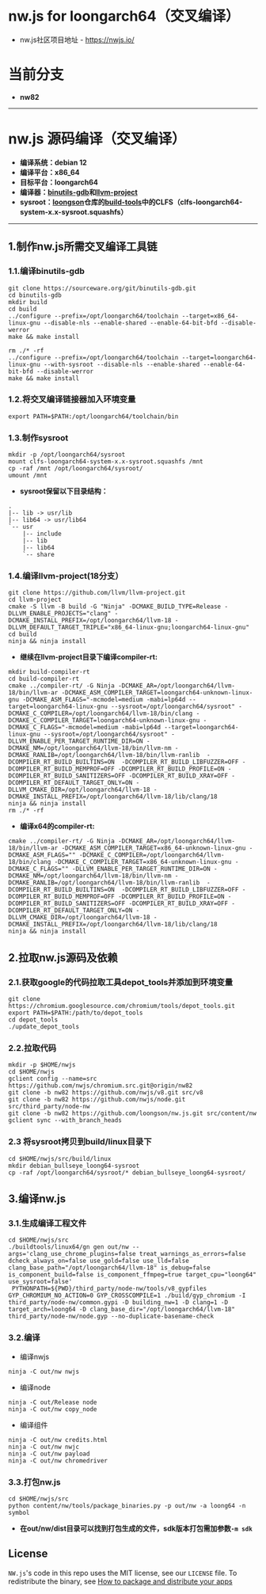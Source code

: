 # nw.js for loongarch64（交叉编译）

* nw.js社区项目地址 - https://nwjs.io/
# 当前分支
* **nw82**
-------
# nw.js 源码编译（交叉编译）
* **编译系统：debian 12**
* **编译平台：x86_64**
* **目标平台：loongarch64**
* **编译器：[binutils-gdb](https://sourceware.org/git/binutils-gdb.git)和[llvm-project](https://github.com/llvm/llvm-project.git)**
* **sysroot：[loongson](https://github.com/loongson)仓库的[build-tools](https://github.com/loongson/build-tools)中的CLFS（clfs-loongarch64-system-x.x-sysroot.squashfs）**
------
## 1.制作nw.js所需交叉编译工具链
### 1.1.编译binutils-gdb
```
git clone https://sourceware.org/git/binutils-gdb.git
cd binutils-gdb
mkdir build
cd build
../configure --prefix=/opt/loongarch64/toolchain --target=x86_64-linux-gnu --disable-nls --enable-shared --enable-64-bit-bfd --disable-werror
make && make install

rm ./* -rf
../configure --prefix=/opt/loongarch64/toolchain --target=loongarch64-linux-gnu --with-sysroot --disable-nls --enable-shared --enable-64-bit-bfd --disable-werror
make && make install
```
### 1.2.将交叉编译链接器加入环境变量
```
export PATH=$PATH:/opt/loongarch64/toolchain/bin
```
### 1.3.制作sysroot
```
mkdir -p /opt/loongarch64/sysroot
mount clfs-loongarch64-system-x.x-sysroot.squashfs /mnt
cp -raf /mnt /opt/loongarch64/sysroot/
umount /mnt
```
* **sysroot保留以下目录结构：**
```
.
|-- lib -> usr/lib
|-- lib64 -> usr/lib64
`-- usr
    |-- include
    |-- lib
    |-- lib64
    `-- share
```
### 1.4.编译llvm-project(18分支）
```
git clone https://github.com/llvm/llvm-project.git
cd llvm-project
cmake -S llvm -B build -G "Ninja" -DCMAKE_BUILD_TYPE=Release -DLLVM_ENABLE_PROJECTS="clang" -DCMAKE_INSTALL_PREFIX=/opt/loongarch64/llvm-18 -DLLVM_DEFAULT_TARGET_TRIPLE="x86_64-linux-gnu;loongarch64-linux-gnu"
cd build
ninja && ninja install
```
* **继续在llvm-project目录下编译compiler-rt:**
```
mkdir build-compiler-rt
cd build-compiler-rt
cmake ../compiler-rt/ -G Ninja -DCMAKE_AR=/opt/loongarch64/llvm-18/bin/llvm-ar -DCMAKE_ASM_COMPILER_TARGET=loongarch64-unknown-linux-gnu -DCMAKE_ASM_FLAGS="-mcmodel=medium -mabi=lp64d --target=loongarch64-linux-gnu --sysroot=/opt/loongarch64/sysroot" -DCMAKE_C_COMPILER=/opt/loongarch64/llvm-18/bin/clang -DCMAKE_C_COMPILER_TARGET=loongarch64-unknown-linux-gnu -DCMAKE_C_FLAGS="-mcmodel=medium -mabi=lp64d --target=loongarch64-linux-gnu --sysroot=/opt/loongarch64/sysroot" -DLLVM_ENABLE_PER_TARGET_RUNTIME_DIR=ON -DCMAKE_NM=/opt/loongarch64/llvm-18/bin/llvm-nm -DCMAKE_RANLIB=/opt/loongarch64/llvm-18/bin/llvm-ranlib  -DCOMPILER_RT_BUILD_BUILTINS=ON  -DCOMPILER_RT_BUILD_LIBFUZZER=OFF -DCOMPILER_RT_BUILD_MEMPROF=OFF -DCOMPILER_RT_BUILD_PROFILE=ON -DCOMPILER_RT_BUILD_SANITIZERS=OFF -DCOMPILER_RT_BUILD_XRAY=OFF -DCOMPILER_RT_DEFAULT_TARGET_ONLY=ON -DLLVM_CMAKE_DIR=/opt/loongarch64/llvm-18 -DCMAKE_INSTALL_PREFIX=/opt/loongarch64/llvm-18/lib/clang/18
ninja && ninja install
rm ./* -rf
```
* **编译x64的compiler-rt:**
```
cmake ../compiler-rt/ -G Ninja -DCMAKE_AR=/opt/loongarch64/llvm-18/bin/llvm-ar -DCMAKE_ASM_COMPILER_TARGET=x86_64-unknown-linux-gnu -DCMAKE_ASM_FLAGS="" -DCMAKE_C_COMPILER=/opt/loongarch64/llvm-18/bin/clang -DCMAKE_C_COMPILER_TARGET=x86_64-unknown-linux-gnu -DCMAKE_C_FLAGS="" -DLLVM_ENABLE_PER_TARGET_RUNTIME_DIR=ON -DCMAKE_NM=/opt/loongarch64/llvm-18/bin/llvm-nm -DCMAKE_RANLIB=/opt/loongarch64/llvm-18/bin/llvm-ranlib  -DCOMPILER_RT_BUILD_BUILTINS=ON  -DCOMPILER_RT_BUILD_LIBFUZZER=OFF -DCOMPILER_RT_BUILD_MEMPROF=OFF -DCOMPILER_RT_BUILD_PROFILE=ON -DCOMPILER_RT_BUILD_SANITIZERS=OFF -DCOMPILER_RT_BUILD_XRAY=OFF -DCOMPILER_RT_DEFAULT_TARGET_ONLY=ON -DLLVM_CMAKE_DIR=/opt/loongarch64/llvm-18 -DCMAKE_INSTALL_PREFIX=/opt/loongarch64/llvm-18/lib/clang/18
ninja && ninja install
```
## 2.拉取nw.js源码及依赖
### 2.1.获取google的代码拉取工具depot_tools并添加到环境变量
```
git clone https://chromium.googlesource.com/chromium/tools/depot_tools.git
export PATH=$PATH:/path/to/depot_tools
cd depot_tools
./update_depot_tools
```
### 2.2.拉取代码
```
mkdir -p $HOME/nwjs
cd $HOME/nwjs
gclient config --name=src https://github.com/nwjs/chromium.src.git@origin/nw82
git clone -b nw82 https://github.com/nwjs/v8.git src/v8
git clone -b nw82 https://github.com/nwjs/node.git src/third_party/node-nw
git clone -b nw82 https://github.com/loongson/nw.js.git src/content/nw
gclient sync --with_branch_heads
```
### 2.3 将sysroot拷贝到build/linux目录下
```
cd $HOME/nwjs/src/build/linux
mkdir debian_bullseye_loong64-sysroot
cp -raf /opt/loongarch64/sysroot/* debian_bullseye_loong64-sysroot/
```
## 3.编译nw.js
### 3.1.生成编译工程文件
```
cd $HOME/nwjs/src
./buildtools/linux64/gn gen out/nw --args='clang_use_chrome_plugins=false treat_warnings_as_errors=false dcheck_always_on=false use_gold=false use_lld=false clang_base_path="/opt/loongarch64/llvm-18" is_debug=false is_component_build=false is_component_ffmpeg=true target_cpu="loong64" use_sysroot=false'
 PYTHONPATH=${PWD}/third_party/node-nw/tools/v8_gypfiles GYP_CHROMIUM_NO_ACTION=0 GYP_CROSSCOMPILE=1 ./build/gyp_chromium -I third_party/node-nw/common.gypi -D building_nw=1 -D clang=1 -D target_arch=loong64 -D clang_base_dir="/opt/loongarch64/llvm-18" third_party/node-nw/node.gyp --no-duplicate-basename-check
```
### 3.2.编译
* 编译nwjs
```
ninja -C out/nw nwjs
```
* 编译node
```
ninja -C out/Release node
ninja -C out/nw copy_node
```
* 编译组件
```
ninja -C out/nw credits.html
ninja -C out/nw nwjc
ninja -C out/nw payload
ninja -C out/nw chromedriver
```
### 3.3.打包nw.js
```
cd $HOME/nwjs/src
python content/nw/tools/package_binaries.py -p out/nw -a loong64 -n symbol
```
* **在out/nw/dist目录可以找到打包生成的文件，sdk版本打包需加参数`-m sdk`**
## License

`NW.js`'s code in this repo uses the MIT license, see our `LICENSE` file. To redistribute the binary, see [How to package and distribute your apps](https://github.com/nwjs/nw.js/wiki/How-to-package-and-distribute-your-apps)

